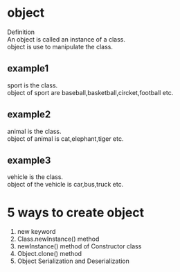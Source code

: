 # object   
    
 Definition   
An object is called an instance of a class.  
 object is use to manipulate the class.  
 
 ## example1    
sport is the class.   
object of sport are baseball,basketball,circket,football etc.   

## example2    
animal is the class.  
object of animal is cat,elephant,tiger etc.   

## example3   
vehicle is the class.  
object of the vehicle is car,bus,truck etc.  

# 5 ways to create object    
1. new keyword  
2. Class.newInstance() method       
3. newInstance() method of Constructor class   
4. Object.clone() method   
5. Object Serialization and Deserialization      
